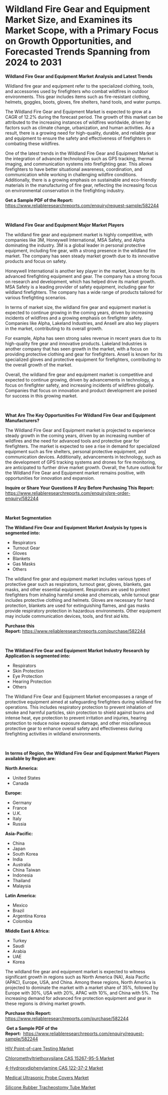 <p><h1>Wildland Fire Gear and Equipment Market Size, and Examines its Market Scope, with a Primary Focus on Growth Opportunities, and Forecasted Trends Spanning from 2024 to 2031</h1></p><p><strong>Wildland Fire Gear and Equipment Market Analysis and Latest Trends</strong></p>
<p><p>Wildland fire gear and equipment refer to the specialized clothing, tools, and accessories used by firefighters who combat wildfires in outdoor environments. This gear includes items such as fire-resistant clothing, helmets, goggles, boots, gloves, fire shelters, hand tools, and water pumps.</p><p>The Wildland Fire Gear and Equipment Market is expected to grow at a CAGR of 12.2% during the forecast period. The growth of this market can be attributed to the increasing instances of wildfires worldwide, driven by factors such as climate change, urbanization, and human activities. As a result, there is a growing need for high-quality, durable, and reliable gear and equipment to ensure the safety and effectiveness of firefighters in combating these wildfires.</p><p>One of the latest trends in the Wildland Fire Gear and Equipment Market is the integration of advanced technologies such as GPS tracking, thermal imaging, and communication systems into firefighting gear. This allows firefighters to have better situational awareness, coordination, and communication while working in challenging wildfire conditions. Additionally, there is a growing emphasis on sustainable and eco-friendly materials in the manufacturing of fire gear, reflecting the increasing focus on environmental conservation in the firefighting industry.</p></p>
<p><strong>Get a Sample PDF of the Report:&nbsp;</strong> <a href="https://www.reliableresearchreports.com/enquiry/request-sample/582244">https://www.reliableresearchreports.com/enquiry/request-sample/582244</a></p>
<p>&nbsp;</p>
<p><strong>Wildland Fire Gear and Equipment Major Market Players</strong></p>
<p><p>The wildland fire gear and equipment market is highly competitive, with companies like 3M, Honeywell International, MSA Safety, and Alpha dominating the industry. 3M is a global leader in personal protective equipment, including fire gear, with a strong presence in the wildland fire market. The company has seen steady market growth due to its innovative products and focus on safety.</p><p>Honeywell International is another key player in the market, known for its advanced firefighting equipment and gear. The company has a strong focus on research and development, which has helped drive its market growth. MSA Safety is a leading provider of safety equipment, including gear for wildland firefighters. The company has a wide range of products tailored for various firefighting scenarios.</p><p>In terms of market size, the wildland fire gear and equipment market is expected to continue growing in the coming years, driven by increasing incidents of wildfires and a growing emphasis on firefighter safety. Companies like Alpha, Lakeland Industries, and Ansell are also key players in the market, contributing to its overall growth.</p><p>For example, Alpha has seen strong sales revenue in recent years due to its high-quality fire gear and innovative products. Lakeland Industries is another company that has seen growth in the market, with a focus on providing protective clothing and gear for firefighters. Ansell is known for its specialized gloves and protective equipment for firefighters, contributing to the overall growth of the market.</p><p>Overall, the wildland fire gear and equipment market is competitive and expected to continue growing, driven by advancements in technology, a focus on firefighter safety, and increasing incidents of wildfires globally. Companies that focus on innovation and product development are poised for success in this growing market.</p></p>
<p>&nbsp;</p>
<p><strong>What Are The Key Opportunities For Wildland Fire Gear and Equipment Manufacturers?</strong></p>
<p><p>The Wildland Fire Gear and Equipment market is projected to experience steady growth in the coming years, driven by an increasing number of wildfires and the need for advanced tools and protective gear for firefighters. The market is expected to see a rise in demand for specialized equipment such as fire shelters, personal protective equipment, and communication devices. Additionally, advancements in technology, such as the development of GPS tracking systems and drones for fire monitoring, are anticipated to further drive market growth. Overall, the future outlook for the Wildland Fire Gear and Equipment market remains positive, with opportunities for innovation and expansion.</p></p>
<p><strong>Inquire or Share Your Questions If Any Before Purchasing This Report:</strong> <a href="https://www.reliableresearchreports.com/enquiry/pre-order-enquiry/582244">https://www.reliableresearchreports.com/enquiry/pre-order-enquiry/582244</a></p>
<p>&nbsp;</p>
<p><strong>Market Segmentation</strong></p>
<p><strong>The Wildland Fire Gear and Equipment Market Analysis by types is segmented into:</strong></p>
<p><ul><li>Respirators</li><li>Turnout Gear</li><li>Gloves</li><li>Blankets</li><li>Gas Masks</li><li>Others</li></ul></p>
<p><p>The wildland fire gear and equipment market includes various types of protective gear such as respirators, turnout gear, gloves, blankets, gas masks, and other essential equipment. Respirators are used to protect firefighters from inhaling harmful smoke and chemicals, while turnout gear includes protective clothing and helmets. Gloves are necessary for hand protection, blankets are used for extinguishing flames, and gas masks provide respiratory protection in hazardous environments. Other equipment may include communication devices, tools, and first aid kits.</p></p>
<p><strong>Purchase this Report:&nbsp;</strong><a href="https://www.reliableresearchreports.com/purchase/582244">https://www.reliableresearchreports.com/purchase/582244</a></p>
<p>&nbsp;</p>
<p><strong>The Wildland Fire Gear and Equipment Market Industry Research by Application is segmented into:</strong></p>
<p><ul><li>Respirators</li><li>Skin Protection</li><li>Eye Protection</li><li>Hearing Protection</li><li>Others</li></ul></p>
<p><p>The Wildland Fire Gear and Equipment Market encompasses a range of protective equipment aimed at safeguarding firefighters during wildland fire operations. This includes respiratory protection to prevent inhalation of smoke and harmful particles, skin protection to shield against burns and intense heat, eye protection to prevent irritation and injuries, hearing protection to reduce noise exposure damage, and other miscellaneous protective gear to enhance overall safety and effectiveness during firefighting activities in wildland environments.</p></p>
<p>&nbsp;</p>
<p><strong>In terms of Region, the Wildland Fire Gear and Equipment Market Players available by Region are:</strong></p>
<p>
    <p> <strong> North America: </strong>
        <ul>
            <li>United States</li>
            <li>Canada</li>
        </ul>
        </p> 
    <p> <strong> Europe: </strong>
        <ul>
            <li>Germany</li>
            <li>France</li>
            <li>U.K.</li>
            <li>Italy</li>
            <li>Russia</li>
        </ul>
        </p> 
    <p> <strong> Asia-Pacific: </strong>
        <ul>
            <li>China</li>
            <li>Japan</li>
            <li>South Korea</li>
            <li>India</li>
            <li>Australia</li>
            <li>China Taiwan</li>
            <li>Indonesia</li>
            <li>Thailand</li>
            <li>Malaysia</li>
        </ul>
        </p> 
    <p> <strong> Latin America: </strong>
        <ul>
            <li>Mexico</li>
            <li>Brazil</li>
            <li>Argentina Korea</li>
            <li>Colombia</li>
        </ul>
        </p> 
    <p> <strong> Middle East & Africa: </strong>
        <ul>
            <li>Turkey</li>
            <li>Saudi</li>
            <li>Arabia</li>
            <li>UAE</li>
            <li>Korea</li>
        </ul>
    </p>
    </p>
<p><p>The wildland fire gear and equipment market is expected to witness significant growth in regions such as North America (NA), Asia Pacific (APAC), Europe, USA, and China. Among these regions, North America is projected to dominate the market with a market share of 35%, followed by Europe with 30%, USA with 20%, APAC with 10%, and China with 5%. The increasing demand for advanced fire protection equipment and gear in these regions is driving market growth.</p></p>
<p><strong>Purchase this Report: </strong><a href="https://www.reliableresearchreports.com/purchase/582244">https://www.reliableresearchreports.com/purchase/582244</a></p>
<p>&nbsp;<strong>Get a Sample PDF of the Report:&nbsp;&nbsp;</strong><a href="https://www.reliableresearchreports.com/enquiry/request-sample/582244">https://www.reliableresearchreports.com/enquiry/request-sample/582244</a></p>
<p><strong></strong></p>
<p><p><a href="https://medium.com/@tyreekhuel2023/hiv-point-of-care-testing-market-exploring-market-share-market-trends-and-future-growth-f1ed87dd7de1">HIV Point-of-care Testing Market</a></p><p><a href="https://github.com/gdfhhhj/Market-Research-Report-List-3/blob/main/chloromethyltriethoxysilane-cas-15267-95-5-market.md">Chloromethyltriethoxysilane CAS 15267-95-5 Market</a></p><p><a href="https://github.com/julyju69/Market-Research-Report-List-2/blob/main/4-hydroxydiphenylamine-cas-122-37-2-market.md">4-Hydroxydiphenylamine CAS 122-37-2 Market</a></p><p><a href="https://medium.com/@tyreekhuel2023/medical-ultrasonic-probe-covers-market-trends-forecast-and-competitive-analysis-to-2031-ae4211a4ebc5">Medical Ultrasonic Probe Covers Market</a></p><p><a href="https://medium.com/@tyreekhuel2023/silicone-rubber-tracheostomy-tube-market-furnishes-information-on-market-share-market-trends-and-cc163f8df60b">Silicone Rubber Tracheostomy Tube Market</a></p></p>